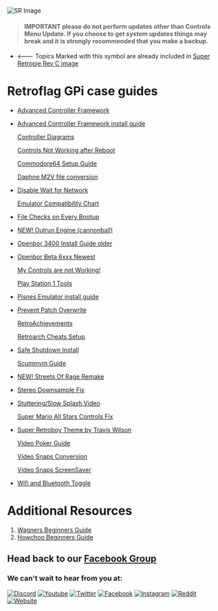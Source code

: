 ![SR Image](https://sinisterspatula.github.io/SuperRetropieGuides/images/SRimage-short.jpg)

  > #### **IMPORTANT please do not perform updates other than Controls Menu Update.  If you choose to get system updates things may break and it is strongly recommended that you make a backup.**

* <--- Topics Marked  with this symbol are already included in [Super Retropie Rev C image](https://sinisterspatula.github.io/SuperRetropieGuides/SR-Base-Image)

# Retroflag GPi case guides

* [Advanced Controller Framework](https://sinisterspatula.github.io/SuperRetropieGuides/AdvancedControlFramework)

* [Advanced Controller Framework install guide](https://sinisterspatula.github.io/SuperRetropieGuides/Controls_Updater_Menu)

  [Controller Diagrams](https://photos.app.goo.gl/iM52fxLmjadTocyk8)

  [Controls Not Working after Reboot](https://sinisterspatula.github.io/SuperRetropieGuides/ControlsBrokeAfterReboot)

  [Commodore64 Setup Guide](https://sinisterspatula.github.io/SuperRetropieGuides/Commodore64)

  [Daphne M2V file conversion](https://sinisterspatula.github.io/SuperRetropieGuides/DaphneConversion)

* [Disable Wait for Network](https://sinisterspatula.github.io/SuperRetropieGuides/DisableWaitForNetwork)

  [Emulator Compatibility Chart](https://sinisterspatula.github.io/SuperRetropieGuides/EmulatorChart)

* [File Checks on Every Bootup](https://sinisterspatula.github.io/SuperRetropieGuides/FileChecksEveryBoot)

* [NEW! Outrun Engine (cannonball)](https://sinisterspatula.github.io/SuperRetropieGuides/cannonball)

* [Openbor 3400 Install Guide older](https://sinisterspatula.github.io/SuperRetropieGuides/OpenborInstall)

* [Openbor Beta 6xxx Newest](https://sinisterspatula.github.io/SuperRetropieGuides/OpenborBeta6510)

  [My Controls are not Working!](https://sinisterspatula.github.io/SuperRetropieGuides/ControlsNotWorking)

  [Play Station 1 Tools](https://sinisterspatula.github.io/SuperRetropieGuides/PSX_Tools)

* [Pisnes Emulator install guide](https://sinisterspatula.github.io/SuperRetropieGuides/PISNES)

* [Prevent Patch Overwrite](https://sinisterspatula.github.io/SuperRetropieGuides/PreventingPatchesFromBeingOverwritten)

  [RetroAchievements](https://sinisterspatula.github.io/SuperRetropieGuides/RetroAchievements)

  [Retroarch Cheats Setup](https://sinisterspatula.github.io/SuperRetropieGuides/RetroarchCheatsSetup)

* [Safe Shutdown Install](https://sinisterspatula.github.io/SuperRetropieGuides/SafeShutdown)

  [Scummvm Guide](https://sinisterspatula.github.io/SuperRetropieGuides/scummvm)

* [NEW! Streets Of Rage Remake](https://sinisterspatula.github.io/SuperRetropieGuides/sorr)

* [Stereo Downsample Fix](https://sinisterspatula.github.io/SuperRetropieGuides/StereoDownsampleFix)

* [Stuttering/Slow Splash Video](https://sinisterspatula.github.io/SuperRetropieGuides/StutteringSplashVideo)

  [Super Mario All Stars Controls Fix](https://sinisterspatula.github.io/SuperRetropieGuides/SuperMarioAllStarsfix)

* [Super Retroboy Theme by Travis Wilson](https://github.com/KALEL1981/Super_Retroboy_Theme)

  [Video Poker Guide](https://sinisterspatula.github.io/SuperRetropieGuides/VideoPoker)
  
  [Video Snaps Conversion](https://sinisterspatula.github.io/SuperRetropieGuides/snapsconversion)
  
  [Video Snaps ScreenSaver](https://sinisterspatula.github.io/SuperRetropieGuides/VideoSnapsScreenSaver)

* [Wifi and Bluetooth Toggle](https://sinisterspatula.github.io/SuperRetropieGuides/WifiBTtoggle)



# Additional Resources
  
  1. [Wagners Beginners Guide](http://wagnerstechtalk.com/gpi-quick-setup/)
  2. [Howchoo Beginners Guide](https://howchoo.com/g/ndc3njbhytv/retroflag-gpi-setup)  

## Head back to our [Facebook Group](https://www.facebook.com/groups/SuperRetroPie/)

### We can't wait to hear from you at:

[![Discord](https://sinisterspatula.github.io/SuperRetropieGuides/images/Discord.png)](https://discordapp.com/invite/b2bnwdb/)
[![Youtube](https://sinisterspatula.github.io/SuperRetropieGuides/images/Youtube.png)](https://www.youtube.com/channel/UCGsVpomqorKCUw2VScy4UQA) [![Twitter](https://sinisterspatula.github.io/SuperRetropieGuides/images/Twitter.png)](https://www.twitter.com/superretropie) [![Facebook](https://sinisterspatula.github.io/SuperRetropieGuides/images/FBlogo.png)](https://www.facebook.com/groups/SuperRetroPie) [![Instagram](https://sinisterspatula.github.io/SuperRetropieGuides/images/Instagram.png)](https://www.instagram.com/super_retropie) [![Reddit](https://sinisterspatula.github.io/SuperRetropieGuides/images/Reddit.png)](https://www.reddit.com/r/Super_Retropie) [![Website](https://sinisterspatula.github.io/SuperRetropieGuides/images/Globe.png)](http://www.superretropie.com/)
